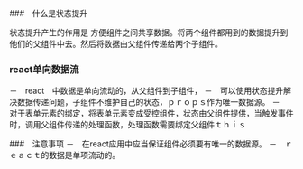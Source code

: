 ###　什么是状态提升

状态提升产生的作用是 方便组件之间共享数据。将两个组件都用到的数据提升到他们的父组件中去。然后将数据由父组件传递给两个子组件。

### react单向数据流
－　react　中数据是单向流动的，从父组件到子组件，
－　可以使用状态提升解决数据传递问题，子组件不维护自己的状态，ｐｒｏｐｓ作为唯一数据源。
－　对于表单元素的绑定，将表单元素变成受控组件，状态由父组件提供，当触发事件时，调用父组件传递的处理函数，处理函数需要绑定父组件ｔｈｉｓ

###　注意事项
－　在react应用中应当保证组件必须要有唯一的数据源。
－　ｒｅａｃｔ的数据是单项流动的。
